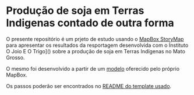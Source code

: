 # Produção de soja em Terras Indigenas contado de outra forma

O presente repositório é um prjeto de estudo usando o [MapBox StoryMap]() para apresentar os resultados da resportagem desenvolvida com o Ínstituto O Joio E O Trigo]() sobre a produção de soja em Terras Indígenas no Mato Grosso.

O mesmo foi desenvolvido a partir de um [modelo]() oferecido pelo próprio MapBox.

Os passos poderão ser encontrados no [README do template usado](./README_MapBoxStoryMap.md).
